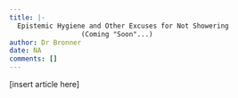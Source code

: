 ```yaml
---
title: |-
  Epistemic Hygiene and Other Excuses for Not Showering
                  (Coming "Soon"...)
author: Dr Bronner
date: NA
comments: []
---
```


[insert article here]